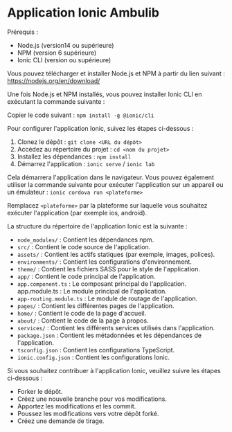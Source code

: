 # Application Ionic Ambulib

Prérequis :
* Node.js (version14 ou supérieure)
* NPM (version 6 supérieure)
* Ionic CLI (version ou supérieure)

Vous pouvez télécharger et installer Node.js et NPM à partir du lien suivant : https://nodejs.org/en/download/

Une fois Node.js et NPM installés, vous pouvez installer Ionic CLI en exécutant la commande suivante :

Copier le code suivant : 
```npm install -g @ionic/cli```

Pour configurer l'application Ionic, suivez les étapes ci-dessous :
1. Clonez le dépôt : ```git clone <URL du dépôt>``` 
2. Accédez au répertoire du projet :
```cd <nom du projet>```
3. Installez les dépendances :
```npm install``` 
4. Démarrez l'application :
```ionic serve``` / ```ionic lab```

Cela démarrera l'application dans le navigateur. Vous pouvez également utiliser la commande suivante pour exécuter l'application sur un appareil ou un émulateur :
```ionic cordova run <plateforme>```

Remplacez ```<plateforme>``` par la plateforme sur laquelle vous souhaitez exécuter l'application (par exemple ios, android).

La structure du répertoire de l'application Ionic est la suivante :
* ```node_modules/``` : Contient les dépendances npm.
* ```src/``` : Contient le code source de l'application.
* ```assets/``` : Contient les actifs statiques (par exemple, images, polices).
* ```environments/``` : Contient les configurations d'environnement.
* ```theme/``` : Contient les fichiers SASS pour le style de l'application.
* ```app/``` : Contient le code principal de l'application.
* ```app.component.ts``` : Le composant principal de l'application.
app.module.ts : Le module principal de l'application.
* ```app-routing.module.ts``` : Le module de routage de l'application.
* ```pages/``` : Contient les différentes pages de l'application.
* ```home/``` : Contient le code de la page d'accueil.
* ```about/``` : Contient le code de la page à propos.
* ```services/``` : Contient les différents services utilisés dans l'application.
* ```package.json``` : Contient les métadonnées et les dépendances de l'application.
* ```tsconfig.json``` : Contient les configurations TypeScript.
* ```ionic.config.json``` : Contient les configurations Ionic.

Si vous souhaitez contribuer à l'application Ionic, veuillez suivre les étapes ci-dessous :
- Forker le dépôt.
- Créez une nouvelle branche pour vos modifications.
- Apportez les modifications et les commit.
- Poussez les modifications vers votre dépôt forké.
- Créez une demande de tirage.



